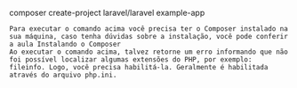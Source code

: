 composer create-project laravel/laravel example-app

    Para executar o comando acima você precisa ter o Composer instalado na sua máquina, caso tenha dúvidas sobre a instalação, você pode conferir a aula Instalando o Composer
    Ao executar o comando acima, talvez retorne um erro informando que não foi possível localizar algumas extensões do PHP, por exemplo: fileinfo. Logo, você precisa habilitá-la. Geralmente é habilitada através do arquivo php.ini.